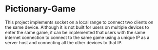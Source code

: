 # Pictionary-Game
This project implements socket on a local range to connect two clients on the same device. Although it is not built for users on multiple devices to enter the same game, it can be implemented that users with the same internet connection to connect to the same game using a unique IP as a server host and connecting all the other devices to that IP.
